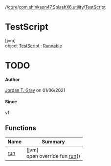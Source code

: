 //[core](../../../index.md)/[com.shinkson47.SplashX6.utility](../index.md)/[TestScript](index.md)

# TestScript

[jvm]\
object [TestScript](index.md) : [Runnable](https://docs.oracle.com/javase/8/docs/api/java/lang/Runnable.html)

# TODO

#### Author

[Jordan T. Gray](https://www.shinkson47.in) on 01/06/2021

#### Since

v1

## Functions

| Name | Summary |
|---|---|
| [run](run.md) | [jvm]<br>open override fun [run](run.md)() |
